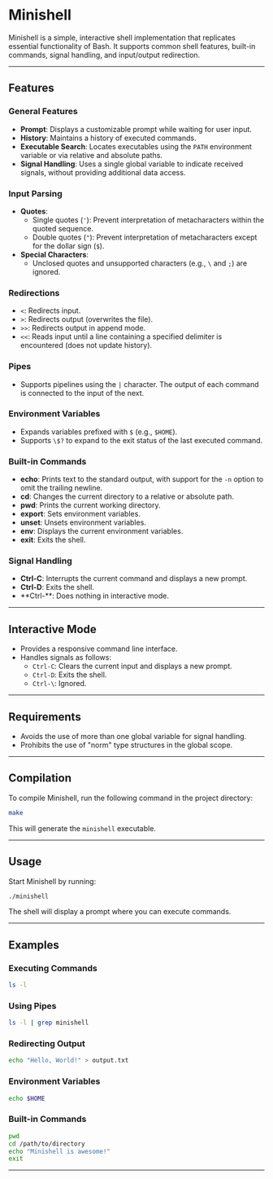 # Minishell

Minishell is a simple, interactive shell implementation that replicates essential functionality of Bash. It supports common shell features, built-in commands, signal handling, and input/output redirection.

---

## Features

### General Features
- **Prompt**: Displays a customizable prompt while waiting for user input.
- **History**: Maintains a history of executed commands.
- **Executable Search**: Locates executables using the `PATH` environment variable or via relative and absolute paths.
- **Signal Handling**: Uses a single global variable to indicate received signals, without providing additional data access.

### Input Parsing
- **Quotes**:
  - Single quotes (`'`): Prevent interpretation of metacharacters within the quoted sequence.
  - Double quotes (`"`): Prevent interpretation of metacharacters except for the dollar sign (`$`).
- **Special Characters**:
  - Unclosed quotes and unsupported characters (e.g., `\` and `;`) are ignored.

### Redirections
- `<`: Redirects input.
- `>`: Redirects output (overwrites the file).
- `>>`: Redirects output in append mode.
- `<<`: Reads input until a line containing a specified delimiter is encountered (does not update history).

### Pipes
- Supports pipelines using the `|` character. The output of each command is connected to the input of the next.

### Environment Variables
- Expands variables prefixed with `$` (e.g., `$HOME`).
- Supports `\$?` to expand to the exit status of the last executed command.

### Built-in Commands
- **echo**: Prints text to the standard output, with support for the `-n` option to omit the trailing newline.
- **cd**: Changes the current directory to a relative or absolute path.
- **pwd**: Prints the current working directory.
- **export**: Sets environment variables.
- **unset**: Unsets environment variables.
- **env**: Displays the current environment variables.
- **exit**: Exits the shell.

### Signal Handling
- **Ctrl-C**: Interrupts the current command and displays a new prompt.
- **Ctrl-D**: Exits the shell.
- **Ctrl-\**: Does nothing in interactive mode.

---

## Interactive Mode
- Provides a responsive command line interface.
- Handles signals as follows:
  - `Ctrl-C`: Clears the current input and displays a new prompt.
  - `Ctrl-D`: Exits the shell.
  - `Ctrl-\`: Ignored.

---

## Requirements
- Avoids the use of more than one global variable for signal handling.
- Prohibits the use of "norm" type structures in the global scope.

---

## Compilation
To compile Minishell, run the following command in the project directory:

```bash
make
```

This will generate the `minishell` executable.

---

## Usage
Start Minishell by running:

```bash
./minishell
```

The shell will display a prompt where you can execute commands.

---

## Examples
### Executing Commands
```bash
ls -l
```

### Using Pipes
```bash
ls -l | grep minishell
```

### Redirecting Output
```bash
echo "Hello, World!" > output.txt
```

### Environment Variables
```bash
echo $HOME
```

### Built-in Commands
```bash
pwd
cd /path/to/directory
echo "Minishell is awesome!"
exit
```

---

